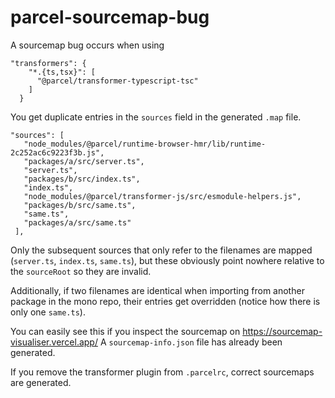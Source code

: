 # parcel-sourcemap-bug

A sourcemap bug occurs when using
```
"transformers": {
    "*.{ts,tsx}": [
      "@parcel/transformer-typescript-tsc"
    ]
  }
 ```
 
 You get duplicate entries in the `sources` field in the generated `.map` file.
 ```
 "sources": [
    "node_modules/@parcel/runtime-browser-hmr/lib/runtime-2c252ac6c9223f3b.js",
    "packages/a/src/server.ts",
    "server.ts",
    "packages/b/src/index.ts",
    "index.ts",
    "node_modules/@parcel/transformer-js/src/esmodule-helpers.js",
    "packages/b/src/same.ts",
    "same.ts",
    "packages/a/src/same.ts"
  ],
  ```
  
  Only the subsequent sources that only refer to the filenames are mapped (`server.ts`, `index.ts`, `same.ts`),
  but these obviously point nowhere relative to the `sourceRoot` so they are invalid.
  
  Additionally, if two filenames are identical when importing from another package in the mono repo,
  their entries get overridden (notice how there is only one `same.ts`).
  
  You can easily see this if you inspect the sourcemap on https://sourcemap-visualiser.vercel.app/
  A `sourcemap-info.json` file has already been generated.
  
  If you remove the transformer plugin from `.parcelrc`, correct sourcemaps are generated.
  
